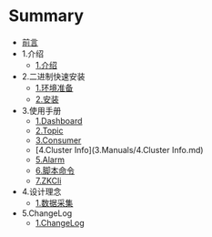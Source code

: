 # Summary

* [前言](README.md)
* 1.介绍
   * [1.介绍](1.Overview/1.Overview.md)
* 2.二进制快速安装
   * [1.环境准备](2.Install/1.Env.md)
   * [2.安装](2.Install/2.Installing.md)
* 3.使用手册
   * [1.Dashboard](3.Manuals/1.Dashboard.md)
   * [2.Topic](3.Manuals/2.Topic.md)
   * [3.Consumer](3.Manuals/3.Consumer.md)
   * [4.Cluster Info](3.Manuals/4.Cluster Info.md)
   * [5.Alarm](3.Manuals/5.Alarm.md)
   * [6.脚本命令](3.Manuals/6.Shell.md)
   * [7.ZKCli](3.Manuals/7.zkCli.md)
* 4.设计理念
   * [1.数据采集](4.Designed/1.Collector.md)
* 5.ChangeLog
   * [1.ChangeLog](5.ChangeLog/1.ChangeLog.md)
